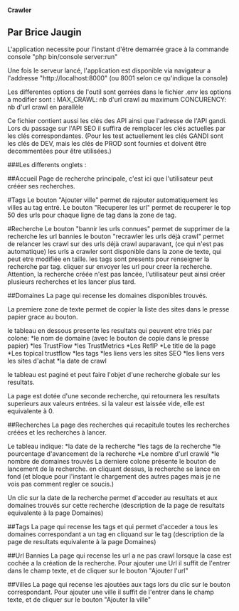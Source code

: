 #### Crawler 
## Par Brice Jaugin

L'application necessite pour l'instant d'être demarrée grace à la commande console "php bin/console server:run"

Une fois le serveur lancé, l'application est disponible via navigateur a l'addresse "http://localhost:8000" (ou 8001 selon ce qu'indique la console) 


Les differentes options de l'outil sont gerrées dans le fichier .env
les options a modifier sont :
MAX_CRAWL: nb d'url crawl au maximum
CONCURENCY: nb d'url crawl en parallèle
 
Ce fichier contient aussi les clés des API ainsi que l'adresse de l'API gandi. Lors du passage sur l'API SEO il suffira de remplacer les clés actuelles par les clés correspondantes. 
(Pour les test actuellement les clés GANDI sont les clés de DEV, mais les clés de PROD sont fournies et doivent être decommentées pour être utilisées.)

###Les differents onglets : 

##Accueil
Page de recherche principale, c'est ici que l'utilisateur peut crééer ses recherches. 

#Tags
Le bouton "Ajouter ville" permet de rajouter automatiquement les villes au tag entré.
Le bouton "Recuperer les url" permet de recuperer le top 50 des urls pour chaque ligne de tag dans la zone de tag.

#Recherche
Le bouton "bannir les urls connues" permet de supprimer de la recherche les url bannies
le bouton "recrawler les urls déjà crawl" permet de relancer les crawl sur des urls déjà crawl auparavant, (ce qui n'est pas automatique)
les urls a crawler sont disponible dans la zone de texte, qui peut etre modifiée en taille.
les tags sont presents pour renseigner la recherche par tag.
cliquer sur envoyer les url pour creer la recherche.
Attention, la recherche créée n'est pas lancée, l'utilisateur peut ainsi créer plusieurs recherches et les lancer plus tard.


##Domaines
La page qui recense les domaines disponibles trouvés.

La premiere zone de texte permet de copier la liste des sites dans le presse papier grace au bouton.

le tableau en dessous presente les resultats qui peuvent etre triés par colone:
*le nom de domaine (avec le bouton de copie dans le presse papier)
*les TrustFlow
*les TrustMetrics
*Les RefIP
*Le title de la page
*Les topical trustflow
*les tags
*les liens vers les sites SEO
*les liens vers les sites d'achat
*la date de crawl

le tableau est paginé et peut faire l'objet d'une recherche globale sur les resultats.

La page est dotée d'une seconde recherche, qui retournera les resultats superieurs aux valeurs entrées. si la valeur est laissée vide, elle est equivalente à 0.


##Recherches
La page des recherches qui recapitule toutes les recherches créées et les recherches à lancer.

Le tableau indique:
*la date de la recherche
*les tags de la recherche
*le pourcentage d'avancement de la recherche
*Le nombre d'url crawlé
*le nombre de domaines trouvés
La derniere colone présente le bouton de lancement de la recherche. en cliquant dessus, la recherche se lance en fond (et bloque pour l'instant le chargement des autres pages mais je ne vois pas comment regler ce soucis.)

Un clic sur la date de la recherche permet d'acceder au resultats et aux domaines trouvés sur cette recherche (description de la page de resultats equivalente à la page Domaines)


##Tags
La page qui recense les tags et qui permet d'acceder a tous les domaines correspondant a un tag en cliquand sur le tag (description de la page de resultats equivalente à la page Domaines)

##Url Bannies
La page qui recense les url a ne pas crawl lorsque la case est cochée a la création de la recherche. Pour ajouter une Url il suffit de l'entrer dans le champ texte, et de cliquer sur le bouton "Ajouter l'url"

##Villes
La page qui recense les ajoutées aux tags lors du clic sur le bouton correspondant. Pour ajouter une ville il suffit de l'entrer dans le champ texte, et de cliquer sur le bouton "Ajouter la ville"

